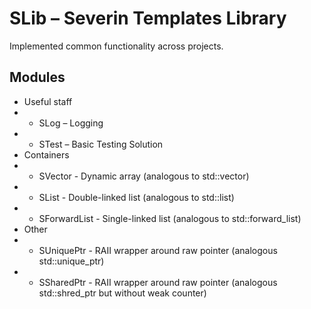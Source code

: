 # SLib – Severin Templates Library

Implemented common functionality across projects.

## Modules

* Useful staff
* * SLog – Logging
* * STest – Basic Testing Solution
* Containers
* * SVector - Dynamic array (analogous to std::vector)
* * SList - Double-linked list (analogous to std::list)
* * SForwardList - Single-linked list (analogous to std::forward_list)
* Other
* * SUniquePtr - RAII wrapper around raw pointer (analogous std::unique_ptr)
* * SSharedPtr - RAII wrapper around raw pointer (analogous std::shred_ptr but without weak counter)
